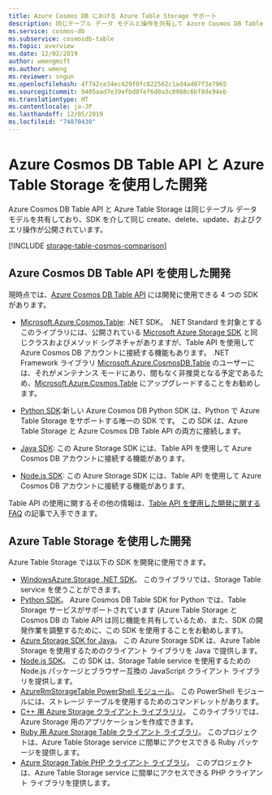 ```yaml
---
title: Azure Cosmos DB における Azure Table Storage サポート
description: 同じテーブル データ モデルと操作を共有して Azure Cosmos DB Table API と Azure Storage Tables を連携させる方法について説明します
ms.service: cosmos-db
ms.subservice: cosmosdb-table
ms.topic: overview
ms.date: 12/02/2019
author: wmengmsft
ms.author: wmeng
ms.reviewer: sngun
ms.openlocfilehash: 4f742ce34ec429f0fc822562c1ad4ad07f3e7965
ms.sourcegitcommit: 9405aad7e39efbd8fef6d0a3c8988c6bf8de94eb
ms.translationtype: HT
ms.contentlocale: ja-JP
ms.lasthandoff: 12/05/2019
ms.locfileid: "74870430"
---
```

# <a name="developing-with-azure-cosmos-db-table-api-and-azure-table-storage"></a>Azure Cosmos DB Table API と Azure Table Storage を使用した開発

Azure Cosmos DB Table API と Azure Table Storage は同じテーブル データ モデルを共有しており、SDK を介して同じ create、delete、update、およびクエリ操作が公開されています。

[!INCLUDE [storage-table-cosmos-comparison](../../includes/storage-table-cosmos-comparison.md)]

## <a name="developing-with-the-azure-cosmos-db-table-api"></a>Azure Cosmos DB Table API を使用した開発

現時点では、[Azure Cosmos DB Table API](table-introduction.md) には開発に使用できる 4 つの SDK があります。 

* [Microsoft.Azure.Cosmos.Table](https://www.nuget.org/packages/Microsoft.Azure.Cosmos.Table): .NET SDK。 .NET Standard を対象とするこのライブラリには、公開されている [Microsoft Azure Storage SDK](https://www.nuget.org/packages/WindowsAzure.Storage) と同じクラスおよびメソッド シグネチャがありますが、Table API を使用して Azure Cosmos DB アカウントに接続する機能もあります。 .NET Framework ライブラリ [Microsoft.Azure.CosmosDB.Table](https://www.nuget.org/packages/Microsoft.Azure.CosmosDB.Table/) のユーザーには、それがメンテナンス モードにあり、間もなく非推奨となる予定であるため、[Microsoft.Azure.Cosmos.Table](https://www.nuget.org/packages/Microsoft.Azure.Cosmos.Table) にアップグレードすることをお勧めします。

* [Python SDK](table-sdk-python.md):新しい Azure Cosmos DB Python SDK は、Python で Azure Table Storage をサポートする唯一の SDK です。 この SDK は、Azure Table Storage と Azure Cosmos DB Table API の両方に接続します。

* [Java SDK](table-sdk-java.md): この Azure Storage SDK には、Table API を使用して Azure Cosmos DB アカウントに接続する機能があります。

* [Node.js SDK](table-sdk-nodejs.md): この Azure Storage SDK には、Table API を使用して Azure Cosmos DB アカウントに接続する機能があります。


Table API の使用に関するその他の情報は、[Table API を使用した開発に関する FAQ](faq.md#table) の記事で入手できます。

## <a name="developing-with-azure-table-storage"></a>Azure Table Storage を使用した開発

Azure Table Storage では以下の SDK を開発に使用できます。

- [WindowsAzure.Storage .NET SDK](https://www.nuget.org/packages/WindowsAzure.Storage/)。 このライブラリでは、Storage Table service を使うことができます。
- [Python SDK](https://github.com/Azure/azure-cosmos-table-python)。 Azure Cosmos DB Table SDK for Python では、Table Storage サービスがサポートされています (Azure Table Storage と Cosmos DB の Table API は同じ機能を共有しているため、また、SDK の開発作業を調整するために、この SDK を使用することをお勧めします)。
- [Azure Storage SDK for Java](https://github.com/azure/azure-storage-java)。 この Azure Storage SDK は、Azure Table Storage を使用するためのクライアント ライブラリを Java で提供します。
- [Node.js SDK](https://github.com/Azure/azure-storage-node)。 この SDK は、Storage Table service を使用するための Node.js パッケージとブラウザー互換の JavaScript クライアント ライブラリを提供します。
- [AzureRmStorageTable PowerShell モジュール](https://www.powershellgallery.com/packages/AzureRmStorageTable)。 この PowerShell モジュールには、ストレージ テーブルを使用するためのコマンドレットがあります。
- [C++ 用 Azure Storage クライアント ライブラリリ](https://github.com/Azure/azure-storage-cpp/)。 このライブラリでは、Azure Storage 用のアプリケーションを作成できます。
- [Ruby 用 Azure Storage Table クライアント ライブラリ](https://github.com/azure/azure-storage-ruby/tree/master/table)。 このプロジェクトは、Azure Table Storage service に間単にアクセスできる Ruby パッケージを提供します。
- [Azure Storage Table PHP クライアント ライブラリ](https://github.com/Azure/azure-storage-php/tree/master/azure-storage-table)。 このプロジェクトは、Azure Table Storage service に間単にアクセスできる PHP クライアント ライブラリを提供します。


   





